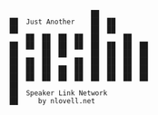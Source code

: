                                    ██              
               ██  Just Another    ██  ██          
               ██                  ██  ██          
                   ██  ██  ██  ██  ██      ██      
               ██  ██  ██  ██  ██  ██  ██  ██  ██  
               ██      ██  ██      ██  ██  ██  ██  
               ██  ██  ██      ██  ██  ██  ██  ██  
               ██  ██  ██  ██  ██  ██  ██  ██  ██  
               ██  ██  ██  ██  ██  ██  ██  ██  ██  
               ██                                  
               ██  Speaker Link Network            
               ██     by nlovell.net             